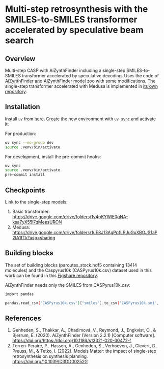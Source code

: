 # Multi-step retrosynthesis with the SMILES-to-SMILES transformer accelerated by speculative beam search

## Overview
Multi-step CASP with AiZynthFinder including a single-step SMILES-to-SMILES transformer accelerated by speculative decoding.
Uses the code of [AiZynthFinder](https://github.com/MolecularAI/aizynthfinder) and [AiZynthFinder model zoo](https://github.com/PTorrenPeraire/modelsmatter_modelzoo) with some modifications.
The single-step transformer accelerated with Medusa is implemented in [its own repository](https://github.com/Academich/SMILES-to-SMILES-transformer).

## Installation
Install `uv` from [here](https://docs.astral.sh/uv/getting-started/installation/).
Create the new environment with `uv sync` and activate it:

For production:
```bash
uv sync --no-group dev
source .venv/bin/activate
```

For development, install the pre-commit hooks:
```bash
uv sync
source .venv/bin/activate
pre-commit install
```

## Checkpoints
Link to the single-step models:
1. Basic transformer: https://drive.google.com/drive/folders/1v4pKYWlE0qNA-ksa7yX55i7qMeesURON
2. Medusa: https://drive.google.com/drive/folders/1uE8J13AgPpfLRJuGuXBOJS1aP2IA1fTk?usp=sharing

## Building blocks
The set of building blocks (paroutes_stock.hdf5 containing 13414 molecules) and the Caspyrus10k (CASPyrus10k.csv) dataset used in this work can be found in this [Figshare repository](https://figshare.com/s/2eab4132b322229c1efc).

AiZynthFinder needs only the SMILES from CASPyrus10k.csv:
```bash
import pandas

pandas.read_csv('CASPyrus10k.csv')["smiles"].to_csv('CASPyrus10k.smi', header=False, index=False)
```

## References
1. Genheden, S., Thakkar, A., Chadimová, V., Reymond, J., Engkvist, O., & Bjerrum, E. (2020). AiZynthFinder (Version 2.2.1) [Computer software]. https://doi.org/https://doi.org/10.1186/s13321-020-00472-1
2. Torren-Peraire, P., Hassen, A., Genheden, S., Verhoeven, J., Clevert, D., Preuss, M., & Tetko, I. (2022). Models Matter: the impact of single-step retrosynthesis on synthesis planning. https://doi.org/10.1039/D3DD00252G

